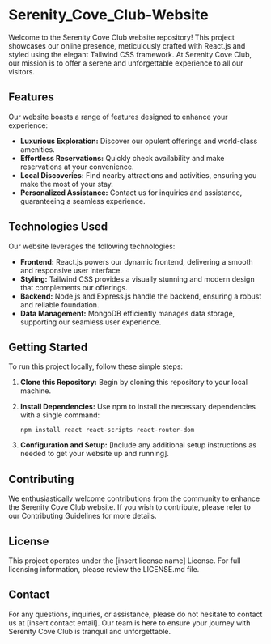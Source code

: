 # Serenity_Cove_Club-Website

Welcome to the Serenity Cove Club website repository! This project showcases our online presence, meticulously crafted with React.js and styled using the elegant Tailwind CSS framework. At Serenity Cove Club, our mission is to offer a serene and unforgettable experience to all our visitors.

## Features

Our website boasts a range of features designed to enhance your experience:

- **Luxurious Exploration:** Discover our opulent offerings and world-class amenities.
- **Effortless Reservations:** Quickly check availability and make reservations at your convenience.
- **Local Discoveries:** Find nearby attractions and activities, ensuring you make the most of your stay.
- **Personalized Assistance:** Contact us for inquiries and assistance, guaranteeing a seamless experience.

## Technologies Used

Our website leverages the following technologies:

- **Frontend:** React.js powers our dynamic frontend, delivering a smooth and responsive user interface.
- **Styling:** Tailwind CSS provides a visually stunning and modern design that complements our offerings.
- **Backend:** Node.js and Express.js handle the backend, ensuring a robust and reliable foundation.
- **Data Management:** MongoDB efficiently manages data storage, supporting our seamless user experience.

## Getting Started

To run this project locally, follow these simple steps:

1. **Clone this Repository:** Begin by cloning this repository to your local machine.

2. **Install Dependencies:** Use npm to install the necessary dependencies with a single command:

    ```npm install react react-scripts react-router-dom```

3. **Configuration and Setup:** [Include any additional setup instructions as needed to get your website up and running].

## Contributing

We enthusiastically welcome contributions from the community to enhance the Serenity Cove Club website. If you wish to contribute, please refer to our Contributing Guidelines for more details.

## License

This project operates under the [insert license name] License. For full licensing information, please review the LICENSE.md file.

## Contact

For any questions, inquiries, or assistance, please do not hesitate to contact us at [insert contact email]. Our team is here to ensure your journey with Serenity Cove Club is tranquil and unforgettable.